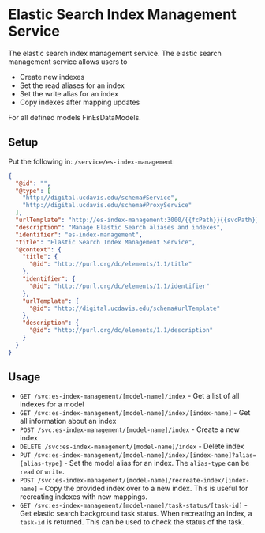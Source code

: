 # Elastic Search Index Management Service

The elastic search index management service.  The elastic search management service allows users to

 - Create new indexes
 - Set the read aliases for an index
 - Set the write alias for an index
 - Copy indexes after mapping updates

For all defined models FinEsDataModels.

## Setup

Put the following in: `/service/es-index-management`

```json
{
  "@id": "",
  "@type": [
    "http://digital.ucdavis.edu/schema#Service",
    "http://digital.ucdavis.edu/schema#ProxyService"
  ],
  "urlTemplate": "http://es-index-management:3000/{{fcPath}}{{svcPath}}",
  "description": "Manage Elastic Search aliases and indexes",
  "identifier": "es-index-management",
  "title": "Elastic Search Index Management Service",
  "@context": {
    "title": {
      "@id": "http://purl.org/dc/elements/1.1/title"
    },
    "identifier": {
      "@id": "http://purl.org/dc/elements/1.1/identifier"
    },
    "urlTemplate": {
      "@id": "http://digital.ucdavis.edu/schema#urlTemplate"
    },
    "description": {
      "@id": "http://purl.org/dc/elements/1.1/description"
    }
  }
}
```

## Usage

  - `GET /svc:es-index-management/[model-name]/index` - Get a list of all indexes for a model
  - `GET /svc:es-index-management/[model-name]/index/[index-name]` - Get all information about an index
  - `POST /svc:es-index-management/[model-name]/index` - Create a new index
  - `DELETE /svc:es-index-management/[model-name]/index` - Delete index
  - `PUT /svc:es-index-management/[model-name]/index/[index-name]?alias=[alias-type]` - Set the model alias for an index.  The `alias-type` can be `read` or `write`.
  - `POST /svc:es-index-management/[model-name]/recreate-index/[index-name]` - Copy the provided index over to a new index. This is useful for recreating indexes with new mappings.
  - `GET /svc:es-index-management/[model-name]/task-status/[task-id]` - Get elastic search background task status.  When recreating an index, a `task-id` is returned.  This can be used to check the status of the task.



